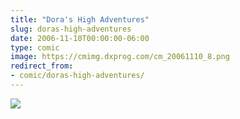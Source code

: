 ```yaml
---
title: "Dora's High Adventures"
slug: doras-high-adventures
date: 2006-11-10T00:00:00-06:00
type: comic
image: https://cmimg.dxprog.com/cm_20061110_8.png
redirect_from:
- comic/doras-high-adventures/
---
```

[![](https://cmimg.dxprog.com/cm_20061110_8.png)](https://cmimg.dxprog.com/cm_20061110_8.png)


